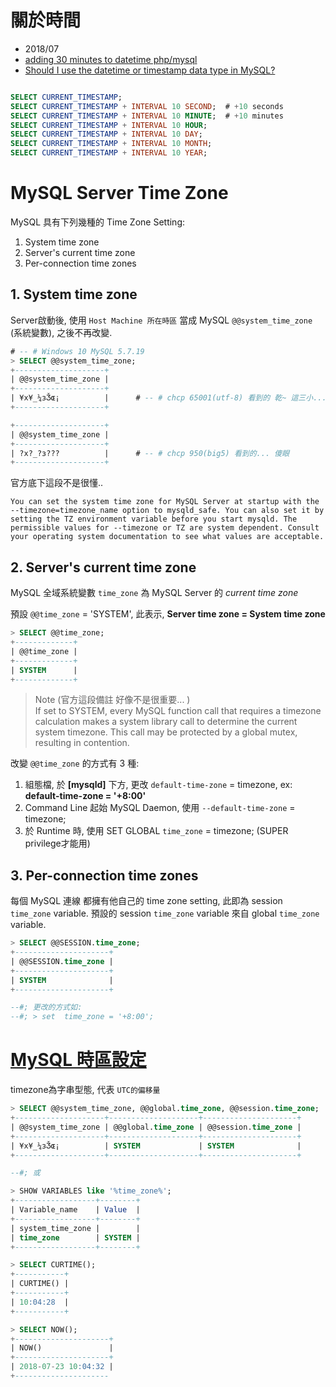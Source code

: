# 關於時間
- 2018/07
- [adding 30 minutes to datetime php/mysql
](https://stackoverflow.com/questions/1436827/adding-30-minutes-to-datetime-php-mysql?utm_medium=organic&utm_source=google_rich_qa&utm_campaign=google_rich_qa)
- [Should I use the datetime or timestamp data type in MySQL?](https://stackoverflow.com/questions/409286/should-i-use-the-datetime-or-timestamp-data-type-in-mysql?rq=1)

```sql

SELECT CURRENT_TIMESTAMP;
SELECT CURRENT_TIMESTAMP + INTERVAL 10 SECOND;  # +10 seconds
SELECT CURRENT_TIMESTAMP + INTERVAL 10 MINUTE;  # +10 minutes
SELECT CURRENT_TIMESTAMP + INTERVAL 10 HOUR;
SELECT CURRENT_TIMESTAMP + INTERVAL 10 DAY;
SELECT CURRENT_TIMESTAMP + INTERVAL 10 MONTH;
SELECT CURRENT_TIMESTAMP + INTERVAL 10 YEAR;
```


# MySQL Server Time Zone

MySQL 具有下列幾種的 Time Zone Setting:
1. System time zone
2. Server's current time zone
3. Per-connection time zones



## 1. System time zone

Server啟動後, 使用 `Host Machine 所在時區` 當成 MySQL `@@system_time_zone` (系統變數), 之後不再改變.

```sql
# -- # Windows 10 MySQL 5.7.19
> SELECT @@system_time_zone;
+--------------------+
| @@system_time_zone |
+--------------------+
| ¥x¥_¼зǮɶ¡          |      # -- # chcp 65001(utf-8) 看到的 乾~ 這三小...
+--------------------+

+--------------------+
| @@system_time_zone |
+--------------------+
| ?x?_?з???          |      # -- # chcp 950(big5) 看到的... 傻眼
+--------------------+
```

官方底下這段不是很懂..

    You can set the system time zone for MySQL Server at startup with the --timezone=timezone_name option to mysqld_safe. You can also set it by setting the TZ environment variable before you start mysqld. The permissible values for --timezone or TZ are system dependent. Consult your operating system documentation to see what values are acceptable.


## 2. Server's current time zone

MySQL 全域系統變數 `time_zone` 為 MySQL Server 的 *current time zone*

預設 `@@time_zone` = 'SYSTEM', 此表示, **Server time zone = System time zone**

```sql
> SELECT @@time_zone;
+-------------+
| @@time_zone |
+-------------+
| SYSTEM      |
+-------------+
```

> Note (官方這段備註 好像不是很重要... ) <br> 
> If set to SYSTEM, every MySQL function call that requires a timezone calculation makes a system library call to determine the current system timezone. This call may be protected by a global mutex, resulting in contention.

改變 `@@time_zone` 的方式有 3 種:
1. 組態檔, 於 **[mysqld]** 下方, 更改 `default-time-zone` = timezone, ex: **default-time-zone = '+8:00'**
2. Command Line 起始 MySQL Daemon, 使用 `--default-time-zone` = timezone;
3. 於 Runtime 時, 使用 SET GLOBAL `time_zone` = timezone;    (SUPER privilege才能用)



## 3. Per-connection time zones

每個 MySQL 連線 都擁有他自己的 time zone setting, 此即為 session `time_zone` variable. 預設的 session `time_zone` variable 來自 global `time_zone` variable.

```sql
> SELECT @@SESSION.time_zone;
+---------------------+
| @@SESSION.time_zone |
+---------------------+
| SYSTEM              |
+---------------------+

--#; 更改的方式如:
--#; > set  time_zone = '+8:00';
```

# [MySQL 時區設定](https://paper.tuisec.win/detail/f7cdb5df913d4b8)

timezone為字串型態, 代表 `UTC的偏移量`

```sql
> SELECT @@system_time_zone, @@global.time_zone, @@session.time_zone;
+--------------------+--------------------+---------------------+
| @@system_time_zone | @@global.time_zone | @@session.time_zone |
+--------------------+--------------------+---------------------+
| ¥x¥_¼зǮɶ¡          | SYSTEM             | SYSTEM              |
+--------------------+--------------------+---------------------+

--#; 或

> SHOW VARIABLES like '%time_zone%';
+------------------+--------+
| Variable_name    | Value  |
+------------------+--------+
| system_time_zone |        |
| time_zone        | SYSTEM |
+------------------+--------+
```

```sql
> SELECT CURTIME();
+-----------+
| CURTIME() |
+-----------+
| 10:04:28  |
+-----------+

> SELECT NOW();
+---------------------+
| NOW()               |
+---------------------+
| 2018-07-23 10:04:32 |
+---------------------
```